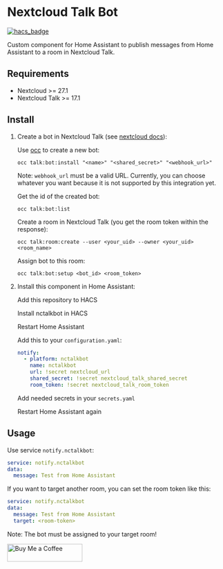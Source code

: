 # Nextcloud Talk Bot

[![hacs_badge](https://img.shields.io/badge/HACS-Custom-41BDF5.svg?style=for-the-badge)](https://github.com/hacs/integration)

Custom component for Home Assistant to publish messages from Home Assistant to a room in Nextcloud Talk.

## Requirements

- Nextcloud >= 27.1
- Nextcloud Talk >= 17.1

## Install

1. Create a bot in Nextcloud Talk (see [nextcloud docs](https://nextcloud-talk.readthedocs.io/en/latest/bots/)):

   Use [occ](https://docs.nextcloud.com/server/latest/admin_manual/configuration_server/occ_command.html) to create a new bot:

   ```shell
   occ talk:bot:install "<name>" "<shared_secret>" "<webhook_url>"
   ```

   Note: `webhook_url` must be a valid URL. Currently, you can choose whatever you want because it is not supported by this integration yet.

   Get the id of the created bot:

   ```shell
   occ talk:bot:list
   ```

   Create a room in Nextcloud Talk (you get the room token within the response):

   ```shell
   occ talk:room:create --user <your_uid> --owner <your_uid> <room_name>
   ```

   Assign bot to this room:

   ```shell
   occ talk:bot:setup <bot_id> <room_token>
   ```

2. Install this component in Home Assistant:

   Add this repository to HACS

   Install nctalkbot in HACS

   Restart Home Assistant

   Add this to your `configuration.yaml`:

   ```yaml
   notify:
     - platform: nctalkbot
       name: nctalkbot
       url: !secret nextcloud_url
       shared_secret: !secret nextcloud_talk_shared_secret
       room_token: !secret nextcloud_talk_room_token
   ```

   Add needed secrets in your `secrets.yaml`

   Restart Home Assistant again

## Usage

Use service `notify.nctalkbot`:

```yaml
service: notify.nctalkbot
data:
  message: Test from Home Assistant
```

If you want to target another room, you can set the room token like this:

```yaml
service: notify.nctalkbot
data:
  message: Test from Home Assistant
  target: <room-token>
```

Note: The bot must be assigned to your target room!

<a href="https://www.buymeacoffee.com/klatka" target="_blank"><img src="https://cdn.buymeacoffee.com/buttons/default-orange.png" alt="Buy Me a Coffee" height="41" width="174"></a>
